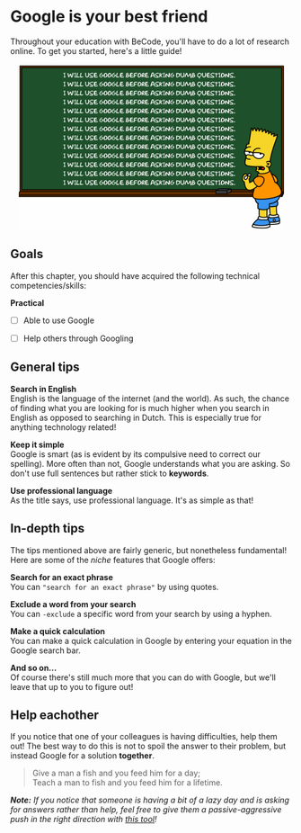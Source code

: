 # Google is your best friend

Throughout your education with BeCode, you'll have to do a lot of research online. To get you started, here's a little guide!

<p align="center">
    <a href="https://www.google.com/">
        <img alt="I will always google before asking dumb questions. ~ Bart Simpson" src="./resources/i-will-always-google.gif">
    </a>
</p>



## Goals

After this chapter, you should have acquired the following technical competencies/skills:

**Practical**

- [ ] Able to use Google
- [ ] Help others through Googling



## General tips

**Search in English**  
English is the language of the internet (and the world). As such, the chance of finding what you are looking for is much higher when you search in English as opposed to searching in Dutch. This is especially true for anything technology related!

**Keep it simple**  
Google is smart (as is evident by its compulsive need to correct our spelling). More often than not, Google understands what you are asking. So don't use full sentences but rather stick to **keywords**.

**Use professional language**  
As the title says, use professional language. It's as simple as that!



## In-depth tips

The tips mentioned above are fairly generic, but nonetheless fundamental! Here are some of the *niche* features that Google offers:

**Search for an exact phrase**  
You can `"search for an exact phrase"` by using quotes.

**Exclude a word from your search**  
You can `-exclude` a specific word from your search by using a hyphen.

**Make a quick calculation**  
You can make a quick calculation in Google by entering your equation in the Google search bar.

**And so on...**  
Of course there's still much more that you can do with Google, but we'll leave that up to you to figure out!



## Help eachother
If you notice that one of your colleagues is having difficulties, help them out! The best way to do this is not to spoil the answer to their problem, but instead Google for a solution **together**.

> Give a man a fish and you feed him for a day;   
Teach a man to fish and you feed him for a lifetime.

***Note:** If you notice that someone is having a bit of a lazy day and is asking for answers rather than help, feel free to give them a passive-aggressive push in the right direction with [this tool](https://lmgtfy.com/)!*


